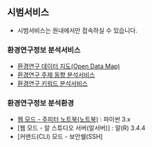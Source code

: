 ## 시범서비스
- 시범서비스는 원내에서만 접속하실 수 있습니다.
### 환경연구정보 분석서비스
- [환경연구 데이터 지도(Open Data Map)](./demo/services/opendatamap.md)  
- [환경연구 주제 동향 분석서비스](./demo/services/envtrend.md)  
- [환경연구 키워드 분석서비스](./demo/services/keywordnetwork.md)  
### 환경연구정보 분석환경
- [웹 모드 - 주피터 노트북(노트북)](demo/Python) : 파이썬 3.x
- [웹 모드 - 알 스튜디오 서버(알서버)] : 알(R) 3.4.4
- [커맨드(CLI) 모드 - 보안쉘(SSH]
